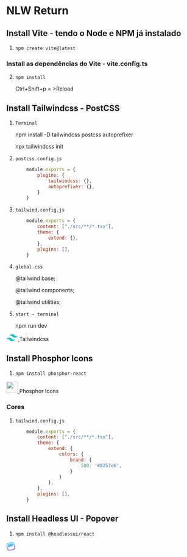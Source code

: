 # NLW Return

## Install Vite - tendo o Node e NPM já instalado

1. `npm create vite@latest`

### Install as dependências do Vite - vite.config.ts

2. `npm install`

    Ctrl+Shift+p = >Reload

## Install Tailwindcss - PostCSS

1. `Terminal`

    npm install -D tailwindcss postcss autoprefixer
    
    npx tailwindcss init

2. `postcss.config.js`

    ```js
        module.exports = {
            plugins: {
                tailwindcss: {},
                autoprefixer: {},
            }
        }
    ```

3. `tailwind.config.js`

    ```js
        module.exports = {
            content: ["./src/**/*.tsx"],
            theme: {
                extend: {},
            },
            plugins: [],
        }
    ```

4. `global.css`

    @tailwind base;

    @tailwind components;

    @tailwind utilities;

5. `start - terminal`

    npm run dev

[ <svg width="30" height="18" fill="#16BDCA"><path fill-rule="evenodd" clip-rule="evenodd" d="M15 0c-4 0-6.5 2-7.5 6 1.5-2 3.25-2.75 5.25-2.25 1.141.285 1.957 1.113 2.86 2.03C17.08 7.271 18.782 9 22.5 9c4 0 6.5-2 7.5-6-1.5 2-3.25 2.75-5.25 2.25-1.141-.285-1.957-1.113-2.86-2.03C20.42 1.728 18.718 0 15 0zM7.5 9C3.5 9 1 11 0 15c1.5-2 3.25-2.75 5.25-2.25 1.141.285 1.957 1.113 2.86 2.03C9.58 16.271 11.282 18 15 18c4 0 6.5-2 7.5-6-1.5 2-3.25 2.75-5.25 2.25-1.141-.285-1.957-1.113-2.86-2.03C12.92 10.729 11.218 9 7.5 9z"></path></svg> ](https://tailwindcss.com/docs/installation/using-postcss) Tailwindcss

## Install Phosphor Icons

1. `npm install phosphor-react`

[ <img src="https://raw.githubusercontent.com/phosphor-icons/phosphor-home/master/meta/phosphor-mark-tight-yellow.png" style="width: 30px;"> ](https://github.com/phosphor-icons/phosphor-home) Phosphor Icons

### Cores

1. `tailwind.config.js`

    ```js
        module.exports = {
            content: ["./src/**/*.tsx"],
            theme: {
                extend: {
                    colors: {
                        brand: {
                            500: '#8257e6',
                        }
                    }
                },
            },
            plugins: [],
        }
    ```

## Install Headless UI - Popover

1. `npm install @headlessui/react`

[ <svg viewBox="0 0 720 32" fill="none" xmlns="http://www.w3.org/2000/svg" class="h-8"><g clip-path="url(#logo-___clip0)"><path d="M49.779 10.41c-1.985 0-3.561.73-4.524 2.248V4.95h-3.152v20.437h3.152v-7.824c0-2.978 1.634-4.204 3.706-4.204 1.985 0 3.27 1.167 3.27 3.386v8.642h3.151v-8.963c0-3.795-2.334-6.014-5.603-6.014zM60.528 19.431h11.616c.058-.409.117-.876.117-1.314 0-4.204-2.977-7.707-7.326-7.707-4.582 0-7.705 3.357-7.705 7.678 0 4.38 3.123 7.678 7.938 7.678 2.86 0 5.05-1.197 6.392-3.182l-2.597-1.518c-.7 1.022-2.014 1.81-3.765 1.81-2.335 0-4.174-1.168-4.67-3.445zm-.03-2.57c.438-2.189 2.044-3.59 4.408-3.59 1.897 0 3.735 1.08 4.173 3.59H60.5zM85.777 10.79v2.072c-1.11-1.518-2.831-2.452-5.108-2.452-3.97 0-7.267 3.328-7.267 7.678 0 4.32 3.298 7.678 7.267 7.678 2.277 0 3.999-.934 5.108-2.481v2.102h3.152V10.789h-3.152zm-4.612 11.97c-2.626 0-4.611-1.957-4.611-4.672s1.985-4.671 4.611-4.671c2.627 0 4.612 1.956 4.612 4.671 0 2.715-1.985 4.671-4.612 4.671zM103.431 4.95v7.912c-1.109-1.518-2.831-2.452-5.108-2.452-3.969 0-7.267 3.328-7.267 7.678 0 4.32 3.298 7.678 7.267 7.678 2.277 0 3.999-.934 5.108-2.481v2.102h3.152V4.95h-3.152zM98.82 22.76c-2.627 0-4.612-1.957-4.612-4.672s1.985-4.671 4.612-4.671c2.626 0 4.611 1.956 4.611 4.671 0 2.715-1.985 4.671-4.611 4.671zM109.527 25.387h3.153V4.075h-3.153v21.312zM118.091 19.431h11.616c.058-.409.117-.876.117-1.314 0-4.204-2.977-7.707-7.326-7.707-4.582 0-7.705 3.357-7.705 7.678 0 4.38 3.123 7.678 7.938 7.678 2.86 0 5.049-1.197 6.392-3.182l-2.598-1.518c-.7 1.022-2.013 1.81-3.765 1.81-2.334 0-4.173-1.168-4.669-3.445zm-.03-2.57c.438-2.189 2.044-3.59 4.408-3.59 1.897 0 3.735 1.08 4.173 3.59h-8.581zM134.128 14.818c0-1.05.993-1.547 2.131-1.547 1.197 0 2.218.525 2.744 1.664l2.656-1.489c-1.022-1.927-3.007-3.036-5.4-3.036-2.977 0-5.341 1.722-5.341 4.467 0 5.225 7.851 3.766 7.851 6.364 0 1.168-1.08 1.635-2.481 1.635-1.605 0-2.772-.788-3.239-2.102l-2.715 1.576c.934 2.102 3.036 3.416 5.954 3.416 3.152 0 5.692-1.576 5.692-4.496 0-5.4-7.852-3.795-7.852-6.452zM145.968 14.818c0-1.05.993-1.547 2.131-1.547 1.196 0 2.218.525 2.743 1.664l2.656-1.489c-1.021-1.927-3.006-3.036-5.399-3.036-2.977 0-5.341 1.722-5.341 4.467 0 5.225 7.851 3.766 7.851 6.364 0 1.168-1.08 1.635-2.481 1.635-1.605 0-2.773-.788-3.24-2.102l-2.714 1.576c.934 2.102 3.035 3.416 5.954 3.416 3.152 0 5.691-1.576 5.691-4.496 0-5.4-7.851-3.795-7.851-6.452zM170.01 22.02c2.187 0 3.806-1.308 3.806-3.453v-6.69h-1.96v6.534c0 .966-.511 1.69-1.846 1.69s-1.847-.724-1.847-1.69v-6.535h-1.945v6.691c0 2.145 1.619 3.452 3.792 3.452zM175.865 11.876v9.944h1.96v-9.944h-1.96z" fill="#fff"></path><path fill-rule="evenodd" clip-rule="evenodd" d="M177.046 7.107h-10.144a4.059 4.059 0 00-4.058 4.058v10.148a4.059 4.059 0 004.058 4.058h10.144a4.059 4.059 0 004.058-4.058V11.166a4.059 4.059 0 00-4.058-4.06zm-10.144-2.03a6.087 6.087 0 00-6.086 6.088v10.148a6.087 6.087 0 006.086 6.088h10.144a6.087 6.087 0 006.087-6.088V11.166a6.087 6.087 0 00-6.087-6.089h-10.144z" fill="#fff"></path><path fill-rule="evenodd" clip-rule="evenodd" d="M166.902 7.107h10.144a4.059 4.059 0 014.058 4.058v10.148a4.059 4.059 0 01-4.058 4.058h-10.144a4.059 4.059 0 01-4.058-4.058V11.166a4.059 4.059 0 014.058-4.06zm-6.086 4.058a6.087 6.087 0 016.086-6.088h10.144a6.087 6.087 0 016.087 6.088v10.148a6.087 6.087 0 01-6.087 6.088h-10.144a6.087 6.087 0 01-6.086-6.088V11.166z" fill="#fff"></path><path d="M6.495 19.883l19.52-6.518c-.39-2.44-.668-4.07-.99-5.314-.347-1.338-.622-1.696-.73-1.82a3.807 3.807 0 00-1.371-.996c-.152-.065-.578-.216-1.956-.133-1.458.088-3.372.386-6.403.866-3.03.48-4.943.789-6.356 1.155-1.337.347-1.696.623-1.82.731-.43.377-.77.845-.995 1.371-.065.152-.216.578-.133 1.957.088 1.458.386 3.373.866 6.404.134.85.255 1.61.368 2.297z" fill="url(#logo-___paint0_linear)"></path><path fill-rule="evenodd" clip-rule="evenodd" d="M1.113 18.38C.185 12.516-.28 9.584.726 7.23a8.885 8.885 0 012.324-3.2C4.977 2.347 7.908 1.883 13.77.954 19.634.024 22.565-.44 24.92.566a8.882 8.882 0 013.198 2.324c1.684 1.928 2.148 4.86 3.076 10.725.929 5.864 1.393 8.797.387 11.15a8.883 8.883 0 01-2.323 3.2c-1.927 1.684-4.859 2.148-10.722 3.077-5.862.929-8.794 1.393-11.147.387a8.883 8.883 0 01-3.198-2.324c-1.684-1.928-2.148-4.86-3.077-10.725zm10.341 10.414c1.57-.095 3.592-.412 6.585-.886 2.994-.474 5.013-.798 6.537-1.193 1.475-.383 2.155-.756 2.594-1.14a5.711 5.711 0 001.493-2.057c.23-.536.375-1.298.283-2.82-.095-1.57-.412-3.593-.886-6.587-.474-2.994-.797-5.015-1.192-6.538-.383-1.476-.757-2.156-1.14-2.595a5.71 5.71 0 00-2.056-1.494c-.536-.23-1.298-.375-2.82-.283-1.57.095-3.591.412-6.585.886-2.993.475-5.013.798-6.536 1.193-1.476.383-2.155.757-2.594 1.14a5.712 5.712 0 00-1.494 2.057c-.229.536-.374 1.298-.282 2.82.095 1.571.411 3.593.886 6.587.474 2.994.797 5.015 1.192 6.538.383 1.476.756 2.156 1.14 2.595a5.711 5.711 0 002.056 1.494c.536.23 1.297.375 2.82.283z" fill="url(#logo-___paint1_linear)"></path></g><defs><linearGradient id="logo-___paint0_linear" x1="12.69" y1="0" x2="17.769" y2="31.733" gradientUnits="userSpaceOnUse"><stop stop-color="#66E3FF"></stop><stop offset="1" stop-color="#7064F9"></stop></linearGradient><linearGradient id="logo-___paint1_linear" x1="12.69" y1="0" x2="17.769" y2="31.733" gradientUnits="userSpaceOnUse"><stop stop-color="#66E3FF"></stop><stop offset="1" stop-color="#7064F9"></stop></linearGradient><clipPath id="logo-___clip0"><path fill="#fff" d="M0 0h184v32H0z"></path></clipPath></defs></svg> ](https://headlessui.dev/react/popover)


